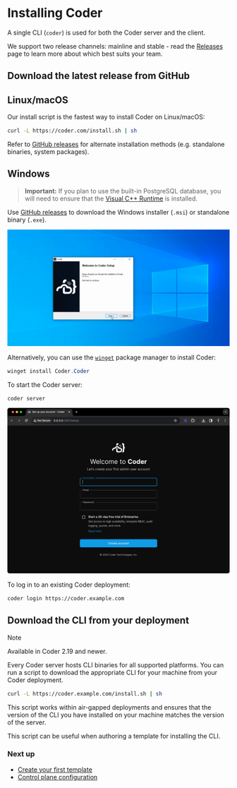 # Installing Coder

A single CLI (`coder`) is used for both the Coder server and the client.

We support two release channels: mainline and stable - read the
[Releases](./releases.md) page to learn more about which best suits your team.

## Download the latest release from GitHub

<div class="tabs">

## Linux/macOS

Our install script is the fastest way to install Coder on Linux/macOS:

```sh
curl -L https://coder.com/install.sh | sh
```

Refer to [GitHub releases](https://github.com/coder/coder/releases) for
alternate installation methods (e.g. standalone binaries, system packages).

## Windows

> **Important:** If you plan to use the built-in PostgreSQL database, you will
> need to ensure that the
> [Visual C++ Runtime](https://learn.microsoft.com/en-US/cpp/windows/latest-supported-vc-redist#latest-microsoft-visual-c-redistributable-version)
> is installed.

Use [GitHub releases](https://github.com/coder/coder/releases) to download the
Windows installer (`.msi`) or standalone binary (`.exe`).

![Windows setup wizard](../images/install/windows-installer.png)

Alternatively, you can use the
[`winget`](https://learn.microsoft.com/en-us/windows/package-manager/winget/#use-winget)
package manager to install Coder:

```powershell
winget install Coder.Coder
```

</div>

To start the Coder server:

```sh
coder server
```

![Coder install](../images/install/coder-setup.png)

To log in to an existing Coder deployment:

```sh
coder login https://coder.example.com
```

## Download the CLI from your deployment

> [!NOTE]
> Available in Coder 2.19 and newer.

Every Coder server hosts CLI binaries for all supported platforms. You can run a
script to download the appropriate CLI for your machine from your Coder
deployment.

```sh
curl -L https://coder.example.com/install.sh | sh
```

This script works within air-gapped deployments and ensures that the version of
the CLI you have installed on your machine matches the version of the server.

This script can be useful when authoring a template for installing the CLI.

### Next up

- [Create your first template](../tutorials/template-from-scratch.md)
- [Control plane configuration](../admin/setup/index.md)
